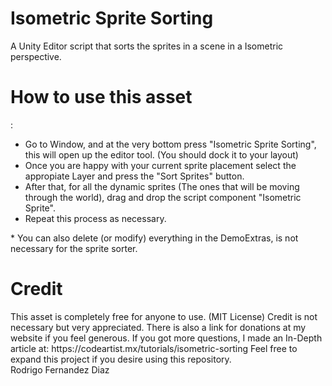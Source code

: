 # Isometric Sprite Sorting
A Unity Editor script that sorts the sprites in a scene in a Isometric perspective.

<h1><b>How to use this asset</b></h1>:
<ul>
  <li>Go to Window, and at the very bottom press "Isometric Sprite Sorting", this will open up the editor tool. (You should dock it to your layout)</li>
  <li>Once you are happy with your current sprite placement select the appropiate Layer and press the "Sort Sprites" button.</li>
  <li>After that, for all the dynamic sprites (The ones that will be moving through the world), drag and drop the script component "Isometric Sprite".</li>
  <li>Repeat this process as necessary.</li>
</ul>
* You can also delete (or modify) everything in the DemoExtras, is not necessary for the sprite sorter.


<h1><b>Credit</b></h1>
This asset is completely free for anyone to use. (MIT License)
Credit is not necessary but very appreciated. 
There is also a link for donations at my website if you feel generous.
If you got more questions, I made an In-Depth article at: https://codeartist.mx/tutorials/isometric-sorting
Feel free to expand this project if you desire using this repository.
<br>
Rodrigo Fernandez Diaz
